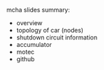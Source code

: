 
mcha slides summary:
- overview
- topology of car (nodes)
- shutdown circuit information
- accumulator 
- motec
- github